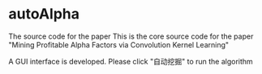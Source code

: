 # autoAlpha
The source code for the paper
This is the core source code for the paper  "Mining Profitable Alpha Factors via
Convolution Kernel Learning"

A GUI interface is developed. Please click "自动挖掘" to run the algorithm
